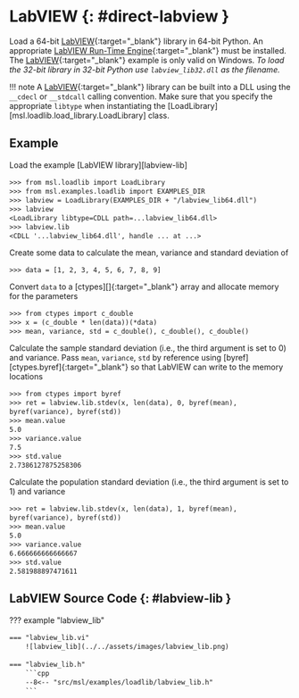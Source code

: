 # LabVIEW  {: #direct-labview }

Load a 64-bit [LabVIEW]{:target="_blank"} library in 64-bit Python. An appropriate [LabVIEW Run-Time Engine]{:target="_blank"} must be installed. The [LabVIEW]{:target="_blank"} example is only valid on Windows. *To load the 32-bit library in 32-bit Python use `labview_lib32.dll` as the filename.*

!!! note
    A [LabVIEW]{:target="_blank"} library can be built into a DLL using the `__cdecl` or `__stdcall` calling convention. Make sure that you specify the appropriate `libtype` when instantiating the
    [LoadLibrary][msl.loadlib.load_library.LoadLibrary] class.

## Example

Load the example [LabVIEW library][labview-lib]

<!-- invisible-code-block: pycon
>>> SKIP_IF_NOT_WINDOWS() or SKIP_IF_LABVIEW64_NOT_INSTALLED() or SKIP_IF_32BIT()

-->

```pycon
>>> from msl.loadlib import LoadLibrary
>>> from msl.examples.loadlib import EXAMPLES_DIR
>>> labview = LoadLibrary(EXAMPLES_DIR + "/labview_lib64.dll")
>>> labview
<LoadLibrary libtype=CDLL path=...labview_lib64.dll>
>>> labview.lib
<CDLL '...labview_lib64.dll', handle ... at ...>

```

Create some data to calculate the mean, variance and standard deviation of

```pycon
>>> data = [1, 2, 3, 4, 5, 6, 7, 8, 9]

```

Convert `data` to a [ctypes][]{:target="_blank"} array and allocate memory for the parameters

```pycon
>>> from ctypes import c_double
>>> x = (c_double * len(data))(*data)
>>> mean, variance, std = c_double(), c_double(), c_double()

```

Calculate the sample standard deviation (i.e., the third argument is set to 0) and variance. Pass `mean`, `variance`, `std` by reference using [byref][ctypes.byref]{:target="_blank"} so that LabVIEW can write to the memory locations

```pycon
>>> from ctypes import byref
>>> ret = labview.lib.stdev(x, len(data), 0, byref(mean), byref(variance), byref(std))
>>> mean.value
5.0
>>> variance.value
7.5
>>> std.value
2.7386127875258306

```

Calculate the population standard deviation (i.e., the third argument is set to 1) and variance

```pycon
>>> ret = labview.lib.stdev(x, len(data), 1, byref(mean), byref(variance), byref(std))
>>> mean.value
5.0
>>> variance.value
6.666666666666667
>>> std.value
2.581988897471611

```

## LabVIEW Source Code {: #labview-lib }

??? example "labview_lib"

    === "labview_lib.vi"
        ![labview_lib](../../assets/images/labview_lib.png)

    === "labview_lib.h"
        ```cpp
        --8<-- "src/msl/examples/loadlib/labview_lib.h"
        ```

[LabVIEW]: https://www.ni.com/en-us/shop/labview.html
[LabVIEW Run-Time Engine]: https://www.ni.com/en/support/downloads/software-products/download.labview-runtime.html
